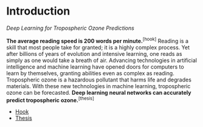 # Introduction
*Deep Learning for Tropospheric Ozone Predictions*

**The average reading speed is 200 words per minute.**<sup name="hook">[hook]</sup>
Reading is a skill that most people take for granted; it is a
highly complex process. Yet after billions of years of
evolution and intensive learning, one reads as simply as one
would take a breath of air. Advancing technologies in
artificial intelligence and machine learning have opened doors
for computers to learn by themselves, granting abilities even
as complex as reading. Tropospheric ozone is a hazardous
pollutant that harms life and degrades materials. With these
new technologies in machine learning, tropospheric ozone can
be forecasted. **Deep learning neural networks can accurately
predict tropospheric ozone.**<sup name="thesis">[thesis]</sup>

* [Hook](#hook)
* [Thesis](#thesis)
